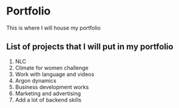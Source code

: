 # Portfolio
This is where I will house my portfolio

## List of projects that I will put in my portfolio

1. NLC 
2. Climate for women challenge
3. Work with language and videos 
4. Argon dynamics
5. Business development works
6. Marketing and advertising
7. Add a lot of backend skills

